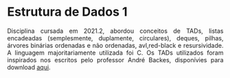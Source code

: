 <h1>Estrutura de Dados 1</h1>

<div align="justify" >
Disciplina cursada em 2021.2, abordou conceitos de TADs, listas encadeadas (semplesmente, duplamente, circulares), deques, pilhas, 
árvores binárias ordenadas e não ordenadas, avl,red-black e resursividade. A linguagem majoritariamente utilizada foi C.
Os TADs utilizados foram inspirados nos escritos pelo professor André Backes, disponívies para download 
<a href="https://programacaodescomplicada.wordpress.com/complementar/">aqui</a>.
